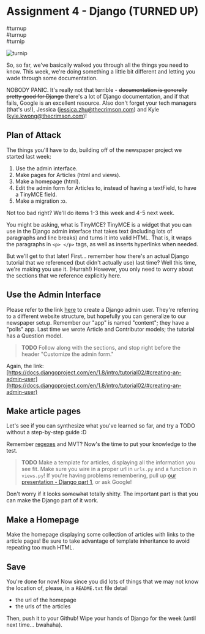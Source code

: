 # Assignment 4 - Django (TURNED UP)

\#turnup<br>
\#turnup<br>
\#turnip

![turnip](https://raw.githubusercontent.com/harvard-crimson/comp/master/assignment4/turnip.gif)

So, so far, we've basically walked you through all the things you need to know. This week, we're doing something a little bit different and letting you wade through some documentation.

NOBODY PANIC. It's really not that terrible - ~~documentation is generally pretty good for Django~~ there's a lot of Django documentation, and if that fails, Google is an excellent resource. Also don't forget your tech managers (that's us!), Jessica (jessica.zhu@thecrimson.com) and Kyle (kyle.kwong@thecrimson.com)!

## Plan of Attack
The things you'll have to do, building off of the newspaper project we started last week:

1. Use the admin interface.
2. Make pages for Articles (html and views).
3. Make a homepage (html).
4. Edit the admin form for Articles to, instead of having a textField, to have a TinyMCE field.
5. Make a migration :o.

Not too bad right? We'll do items 1-3 this week and 4-5 next week.

You might be asking, what is TinyMCE? TinyMCE is a widget that you can use in the Django admin interface that takes text (including lots of paragraphs and line breaks) and turns it into valid HTML. That is, it wraps the paragraphs in `<p> </p>` tags, as well as inserts hyperlinks when needed.

But we'll get to that later! First... remember how there's an actual Django tutorial that we referenced (but didn't actually use) last time? Well this time, we're making you use it. (Hurrah!) However, you only need to worry about the sections that we reference explicitly here.

## Use the Admin Interface

Please refer to the link [here](https://docs.djangoproject.com/en/1.8/intro/tutorial02/#creating-an-admin-user) to create a Django admin user. They're referring to a different website structure, but hopefully you can generalize to our newspaper setup. Remember our "app" is named "content"; they have a "polls" app. Last time we wrote Article and Contributor models; the tutorial has a Question model. 

>__TODO__ Follow along with the sections, and stop right before the header "Customize the admin form."

Again, the link: [https://docs.djangoproject.com/en/1.8/intro/tutorial02/#creating-an-admin-user](https://docs.djangoproject.com/en/1.8/intro/tutorial02/#creating-an-admin-user)

## Make article pages
Let's see if you can synthesize what you've learned so far, and try a TODO without a step-by-step guide :D

Remember [regexes](https://github.com/harvard-crimson/comp/blob/master/general/regexes.md) and MVT? Now's the time to put your knowledge to the test. 

>__TODO__ Make a template for articles, displaying all the information you see fit. Make sure you wire in a proper url in `urls.py` and a function in `views.py`! If you're having problems remembering, pull up [our presentation - Django part 1](https://www.dropbox.com/s/nv6xhekvqzt27t7/presentation3_django1.pdf?dl=0), or ask Google!

Don't worry if it looks ~~somewhat~~ totally shitty. The important part is that you can make the Django part of it work.

## Make a Homepage
Make the homepage displaying some collection of articles with links to the article pages! Be sure to take advantage of template inheritance to avoid repeating too much HTML. 

## Save
You're done for now! Now since you did lots of things that we may not know the location of, please, in a `README.txt` file detail

- the url of the homepage
- the urls of the articles

Then, push it to your Github! Wipe your hands of Django for the week (until next time... bwahaha).